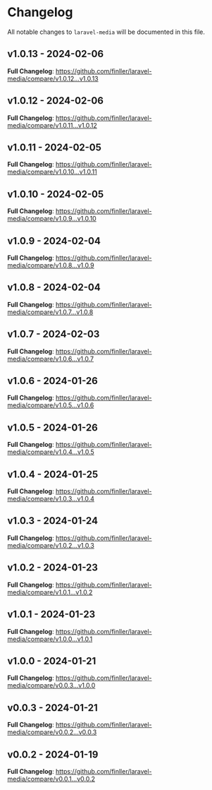 # Changelog

All notable changes to `laravel-media` will be documented in this file.

## v1.0.13 - 2024-02-06

**Full Changelog**: https://github.com/finller/laravel-media/compare/v1.0.12...v1.0.13

## v1.0.12 - 2024-02-06

**Full Changelog**: https://github.com/finller/laravel-media/compare/v1.0.11...v1.0.12

## v1.0.11 - 2024-02-05

**Full Changelog**: https://github.com/finller/laravel-media/compare/v1.0.10...v1.0.11

## v1.0.10 - 2024-02-05

**Full Changelog**: https://github.com/finller/laravel-media/compare/v1.0.9...v1.0.10

## v1.0.9 - 2024-02-04

**Full Changelog**: https://github.com/finller/laravel-media/compare/v1.0.8...v1.0.9

## v1.0.8 - 2024-02-04

**Full Changelog**: https://github.com/finller/laravel-media/compare/v1.0.7...v1.0.8

## v1.0.7 - 2024-02-03

**Full Changelog**: https://github.com/finller/laravel-media/compare/v1.0.6...v1.0.7

## v1.0.6 - 2024-01-26

**Full Changelog**: https://github.com/finller/laravel-media/compare/v1.0.5...v1.0.6

## v1.0.5 - 2024-01-26

**Full Changelog**: https://github.com/finller/laravel-media/compare/v1.0.4...v1.0.5

## v1.0.4 - 2024-01-25

**Full Changelog**: https://github.com/finller/laravel-media/compare/v1.0.3...v1.0.4

## v1.0.3 - 2024-01-24

**Full Changelog**: https://github.com/finller/laravel-media/compare/v1.0.2...v1.0.3

## v1.0.2 - 2024-01-23

**Full Changelog**: https://github.com/finller/laravel-media/compare/v1.0.1...v1.0.2

## v1.0.1 - 2024-01-23

**Full Changelog**: https://github.com/finller/laravel-media/compare/v1.0.0...v1.0.1

## v1.0.0 - 2024-01-21

**Full Changelog**: https://github.com/finller/laravel-media/compare/v0.0.3...v1.0.0

## v0.0.3 - 2024-01-21

**Full Changelog**: https://github.com/finller/laravel-media/compare/v0.0.2...v0.0.3

## v0.0.2 - 2024-01-19

**Full Changelog**: https://github.com/finller/laravel-media/compare/v0.0.1...v0.0.2
